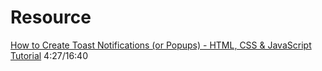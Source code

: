 # Resource
[How to Create Toast Notifications (or Popups) - HTML, CSS & JavaScript Tutorial](https://www.youtube.com/watch?v=kkuZTAMyAFI) 4:27/16:40